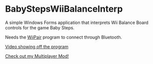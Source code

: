 # BabyStepsWiiBalanceInterp
A simple Windows Forms application that interprets Wii Balance Board controls for the game Baby Steps.

Needs the [WiiPair](https://github.com/jordanbtucker/WiiPair) program to connect through Bluetooth.

[Video showing off the program](https://www.youtube.com/watch?v=9OyfjdWrcD4)

[Check out my Multiplayer Mod!](https://github.com/caleborchard/Baby-Steps-Multiplayer-Mod-Client)
